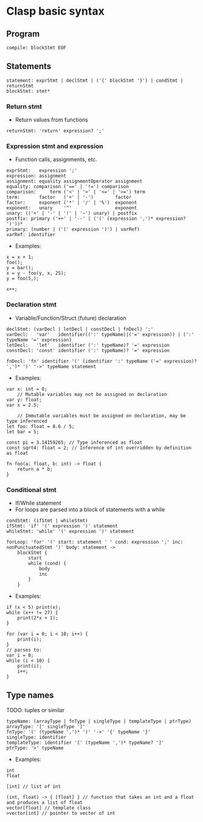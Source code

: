 # Clasp basic syntax

## Program
```
compile: blockStmt EOF
```

## Statements
```
statement: exprStmt | declStmt | ('{' blockStmt '}') | condStmt | returnStmt
blockStmt: stmt*
```
### Return stmt
* Return values from functions
```
returnStmt: 'return' expression? ';'
```

### Expression stmt and expression
* Function calls, assignments, etc.
```
exprStmt:   expression ';'
expression: assignment
assignment: equality assignmentOperator assignment
equality: comparison ('==' | '!=') comparison
comparison:     term ('<' | '>' | '<=' | '>=') term
term:       factor   ('+' | '-')        factor
factor:     exponent ('*' | '/' | '%')  exponent
exponent:   unary    '^'                exponent
unary: (('+' | '-' | '!' | '~') unary) | postfix
postfix: primary ('++' | '--' | ('(' (expression ',')* expression? ')'))*
primary: (number | ('(' expression ')') | varRef)
varRef: identifier
```
* Examples:
```
x = x + 1;
foo();
y = bar();
x = y - foo(y, x, 25);
y = foo(5,);

x++;
```
### Declaration stmt
* Variable/Function/Struct (future) declaration
```
declStmt: (varDecl | letDecl | constDecl | fnDecl) ';'
varDecl:   'var'   identifier((':' typeName)|('=' expression)) | (':' typeName '=' expression)
letDecl:   'let'   identifier (':' typeName)? '=' expression
constDecl: 'const' identifier (':' typeName)? '=' expression

fnDecl: 'fn' identifier '(' (identifier ':' typeName ('=' expression)? ',')* ')' '->' typeName statement
```
* Examples:
```
var x: int = 0;
    // Mutable variables may not be assigned on declaration
var y: float;
var x = 2.5;

    // Immutable variables must be assigned on declaration, may be type inferenced
let foo: float = 8.6 / 5;
let bar = 5;

const pi = 3.14159265; // Type inferenced as float
const sqrt4: float = 2; // Inference of int overridden by definition as float

fn foo(a: float, b: int) -> float {
    return a * b;
}
```

### Conditional stmt
* If/While statement
* For loops are parsed into a block of statements with a while
```
condStmt: (ifStmt | whileStmt)
ifStmt: 'if' '(' expression ')' statement
whileStmt: 'while' '(' expression ')' statement

forLoop: 'for' '(' start: statement ' ' cond: expression ';' inc: nonPunctuatedStmt ')' body: statement ->
    blockStmt {
        start
        while (cond) {
            body
            inc
        }
    }
```
* Examples:
```
if (x < 5) print(x);
while (x++ != 27) {
    print(2*x + 1);
}

for (var i = 0; i < 10; i++) {
    print(i);
}
// parses to:
var i = 0;
while (i < 10) {
    print(i);
    i++;
}
```

## Type names
TODO: tuples or similar
```
typeName: (arrayType | fnType | singleType | templateType | ptrType)
arrayType: '[' singleType ']'
fnType: '(' (typeName ',')* ')' '->' '{' typeName '}'
singleType: identifier
templateType: identifier '[' (typeName ',')* typeName? ']'
ptrType: '>' typeName
```
* Examples:
```
int
float

[int] // list of int

(int, float) -> { [float] } // function that takes an int and a float and produces a list of float
vector[float] // template class
>vector[int] // pointer to vector of int
```
